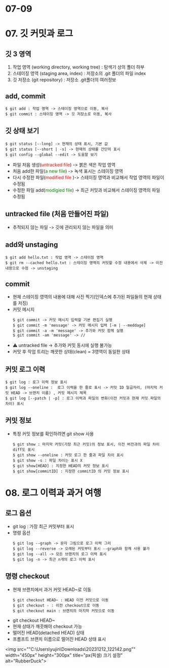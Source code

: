 # 07-09
# 07. 깃 커밋과 로그

## 깃 3 영역
1. 작업 영역 (working directory, working tree) : 탐색기 상의 폴더 하부
2. 스테이징 영역 (staging area, index) : 저장소의 .git 폴더의 파일 index
3. 깃 저장소 (git repository) : 저장소 .git폴더의 여러정보

## add, commit
```
$ git add : 작업 영역 -> 스테이징 영역으로 이동, 복사
$ git commit : 스테이징 영역 -> 깃 저장소로 이동, 복사
```

## 깃 상태 보기
```
$ git status [--long] -> 현재의 상태 표시, 기본 값
$ git status [--short | -s] -> 현재의 상태를 간단히 표시
$ git config --global --edit -> 도움말 보기
```
- 파일 처음 생성(<span style="color:red">untracked file</span>) -> 붉은 색은 작업 영역
- 처음 add한 파일(<span style="color:green">a new file</span>) -> 녹색 표시는 스테이징 영역
- 다시 수정한 파일(<span style="color:red">modified file</span> )-> 스테이징 영역과 비교해서 작업 영역의 파일이 수정됨
- 수정한 파일 add(<span style="color:green">modigied file</span>) -> 최근 커밋과 비교해서 스테이징 영역의 파일 수정됨
  
## untracked file (처음 만들어진 파일)
- 추적되지 않는 파일 -> 깃에 관리되지 않는 파일을 의미

## add와 unstaging
```
$ git add hello.txt : 작업 영역 -> 스테이징 영역
$ git rm --cached hello.txt : 스테이징 영역의 커밋할 수정 내용에서 삭제 -> 이전 내용으로 수정 -> unstaging
```
## commit
- 현재 스테이징 영역의 내용에 대해 사진 찍기(인덱스에 추가된 파일들의 현재 상태를 저징)
- 커밋 메시지
  ```
  $ git commit -> 커밋 메시지 입력할 기본 편집기 실행
  $ git commit -m 'message' -> 커밋 메시지 입력 [-m | --meddage]
  $ git commit -a -m 'message' -> 추가와 커밋 함께 실행
  $ git commit -am 'message' -> //
  ```
- :warning: untracked file -> 추가와 커밋 동시에 실행 불가능
- 커밋 후 작업 트리는 깨끗한 상태(clean) = 3영역이 동일한 상태

## 커밋 로그 이력
 ```
 $ git log : 로그 이력 정보 표시
 $ git log --oneline :  로그 이력을 한 줄로 표시 -> 커밋 ID 일곱자리, (마지막 커밋 HEAD -> 브랜치 이름) , 커밋 메시지 제목
 $ git log [--patch | -p] : 로그 이력과 파일의 변화(이전 커밋과 현재 커밋 파일의 차이) 표시
 ```
##  커밋 정보
- 특정 커밋 정보를 확인하려면 git show 사용
  ```
  $ git show : 마지막 커밋(가장 최근 커밋)의 정보 표시, 이전 버전과의 파일 차이 diff도 표시
  $ git show --oneline : 커밋 로그 한 줄과 파일 차이 표시
  $ git show -s : 파일 차이는 표시 X
  $ git show[HEAD] : 지정한 HEAD의 커밋 정보 표시
  $ git show[commitID] : 지정한 commitID 의 커밋 정보 표시
  ```
# 08. 로그 이력과 과거 여행
## 로그 옵션

- git log : 가장 최근 커밋부터 표시
- 명령 옵션
  ```
  $ git log --graph -> 문자 그림으로 로그 이력 그리
  $ git log --reverse -> 오래된 커밋부터 표시 --graph와 함께 사용 불가
  $ git log --all -> 모든 브랜치의 로그 이력 표시
  $ git log -n -> 최근 n개의 로그 이력 표시
  ```
## 명령 checkout
- 현재 브랜치에서 과거 커밋 HEAD~로 이동
  ```
  $ git checkout HEAD~ : HEAD 이전 커밋으로 이동
  $ git checkout - : 이전 checkout으로 이동
  $ git checkout main : 브랜치의 마지막 커밋으로 이동
  ```
- git checkout HEAD~
 - 현재 상태가 깨끗해야 checkout 가능
 - 떨어진 HEAD(detached HEAD) 상태
 - 프롬프트 브랜치 이름으로 떨어진 HEAD 상태 표시

<img src=""C:\Users\yujin\Downloads\20231212_122142.png"" width="450px" height="300px" title="px(픽셀) 크기 설정" alt="RubberDuck"></img>
  

